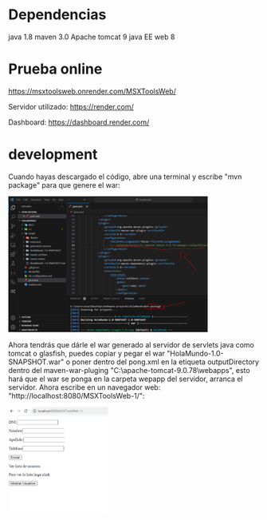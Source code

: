 # Dependencias


java 1.8
maven 3.0
Apache tomcat 9
java EE web 8

# Prueba online

https://msxtoolsweb.onrender.com/MSXToolsWeb/

Servidor utilizado: https://render.com/

Dashboard: https://dashboard.render.com/

# development

Cuando hayas descargado el código, abre una terminal y escribe "mvn package" para que genere el war:

<img src="docs/1.PNG" width="400px"/>

Ahora tendrás que dárle el war generado al servidor de servlets java como tomcat o glasfish, puedes copiar y pegar el war "HolaMundo-1.0-SNAPSHOT.war" o poner dentro del pong.xml en la etiqueta outputDirectory dentro del maven-war-pluging "<outputDirectory>C:\apache-tomcat-9.0.78\webapps</outputDirectory>", esto hará que el war se ponga en la carpeta wepapp del servidor, arranca el servidor. Ahora escribe en un navegador web: "http://localhost:8080/MSXToolsWeb-1/":

<img src="docs/2.PNG" width="200px"/>